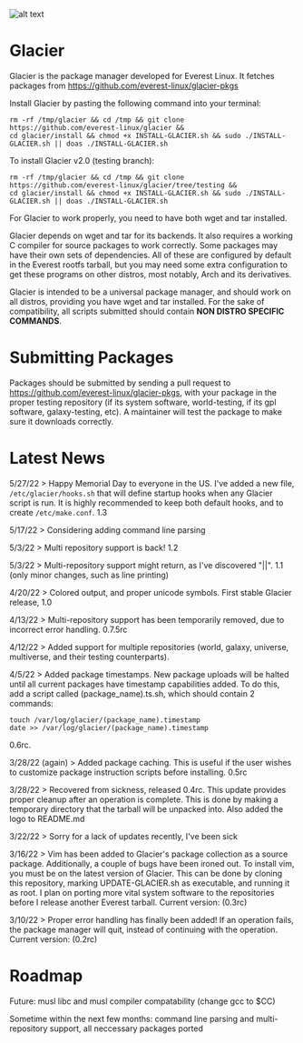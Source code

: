![alt text](https://raw.githubusercontent.com/everest-linux/amogus3016/main/glacierlogo.png)

# Glacier
Glacier is the package manager developed for Everest Linux. It fetches packages from https://github.com/everest-linux/glacier-pkgs

Install Glacier by pasting the following command into your terminal:
```
rm -rf /tmp/glacier && cd /tmp && git clone https://github.com/everest-linux/glacier &&
cd glacier/install && chmod +x INSTALL-GLACIER.sh && sudo ./INSTALL-GLACIER.sh || doas ./INSTALL-GLACIER.sh
```
To install Glacier v2.0 (testing branch):
```
rm -rf /tmp/glacier && cd /tmp && git clone https://github.com/everest-linux/glacier/tree/testing && 
cd glacier/install && chmod +x INSTALL-GLACIER.sh && sudo ./INSTALL-GLACIER.sh || doas ./INSTALL-GLACIER.sh
```
For Glacier to work properly, you need to have both wget and tar installed.

Glacier depends on wget and tar for its backends. It also requires a working C compiler for source packages to work correctly. Some packages may have their own sets of dependencies. All of these are configured by default in the Everest rootfs tarball, but you may need some extra configuration to get these programs on other distros, most notably, Arch and its derivatives.

Glacier is intended to be a universal package manager, and should work on all distros, providing you have wget and tar installed. For the sake of compatibility, all scripts submitted should contain **NON DISTRO SPECIFIC COMMANDS**.

# Submitting Packages

Packages should be submitted by sending a pull request to https://github.com/everest-linux/glacier-pkgs, with your package in the proper testing repository (if its system software, world-testing, if its gpl software, galaxy-testing, etc). A maintainer will test the package to make sure it downloads correctly.
  
# Latest News

5/27/22 > Happy Memorial Day to everyone in the US. I've added a new file, `/etc/glacier/hooks.sh` that will define startup hooks when any Glacier script is run. It is highly recommended to keep both default hooks, and to create `/etc/make.conf`. 1.3

5/17/22 > Considering adding command line parsing

5/3/22 > Multi repository support is back! 1.2

5/3/22 > Multi-repository support might return, as I've discovered "||". 1.1 (only minor changes, such as line printing)

4/20/22 > Colored output, and proper unicode symbols. First stable Glacier release, 1.0

4/13/22 > Multi-repository support has been temporarily removed, due to incorrect error handling. 0.7.5rc

4/12/22 > Added support for multiple repositories (world, galaxy, universe, multiverse, and their testing counterparts).
 
 4/5/22 > Added package timestamps. New package uploads will be halted until all current packages have timestamp capabilities added. To do this, add a script called (package_name).ts.sh, which should contain 2 commands:
 ```
 touch /var/log/glacier/(package_name).timestamp
 date >> /var/log/glacier/(package_name).timestamp
 ```
 0.6rc.
 
 3/28/22 (again) > Added package caching. This is useful if the user wishes to customize package instruction scripts before installing. 0.5rc
 
 3/28/22 > Recovered from sickness, released 0.4rc. This update provides proper cleanup after an operation is complete. This is done by making a temporary directory that the tarball will be unpacked into. Also added the logo to README.md
 
 3/22/22 > Sorry for a lack of updates recently, I've been sick 
 
 3/16/22 > Vim has been added to Glacier's package collection as a source package. Additionally, a couple of bugs have been ironed out. To install vim, you must be on the latest version of Glacier. This can be done by cloning this repository, marking UPDATE-GLACIER.sh as executable, and running it as root. I plan on porting more vital system software to the repositories before I release another Everest tarball. Current version: (0.3rc)
 
 3/10/22 > Proper error handling has finally been added! If an operation fails, the package manager will quit, instead of continuing with the operation. Current version: (0.2rc)

# Roadmap

Future: musl libc and musl compiler compatability (change gcc to $CC)

Sometime within the next few months: command line parsing and multi-repository support, all neccessary packages ported
